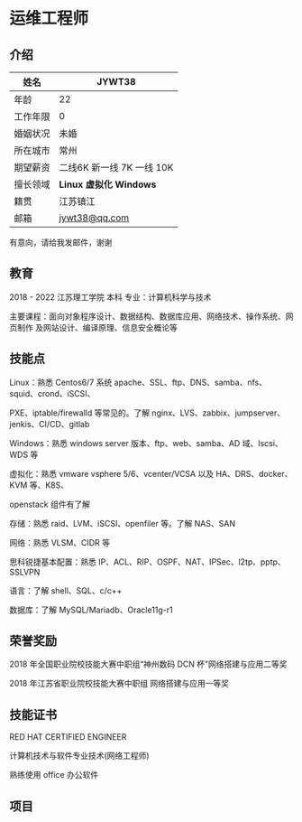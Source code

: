 # 运维工程师

## 介绍

| 姓名     | JYWT38                             |
| -------- | -----------------------------------|
| 年龄     | 22                                 |
| 工作年限 | 0                                  |
| 婚姻状况 | 未婚                               |
| 所在城市 | 常州                                |
| 期望薪资 | 二线6K 新一线 7K 一线 10K           |
| 擅长领域 | **Linux**  **虚拟化**  **Windows** |
| 籍贯     | 江苏镇江                            |
| 邮箱     | jywt38@qq.com                       |

有意向，请给我发邮件，谢谢


## 教育

2018 - 2022    江苏理工学院    本科  专业：计算机科学与技术

主要课程：面向对象程序设计、数据结构、数据库应用、网络技术、操作系统、网页制作
及网站设计、编译原理、信息安全概论等 


## 技能点

Linux：熟悉 Centos6/7 系统 apache、SSL、ftp、DNS、samba、nfs、squid、crond、iSCSI、

PXE、iptable/firewalld 等常见的。了解 nginx、LVS、zabbix、jumpserver、jenkis、CI/CD、gitlab 

Windows：熟悉 windows server 版本、ftp、web、samba、AD 域、Iscsi、WDS 等

虚拟化：熟悉 vmware vsphere 5/6、vcenter/VCSA 以及 HA、DRS、docker、KVM 等、K8S、

openstack 组件有了解 

存储：熟悉 raid、LVM、iSCSI、openfiler 等。了解 NAS、SAN

网络：熟悉 VLSM、CIDR 等 

思科锐捷基本配置：熟悉 IP、ACL、RIP、OSPF、NAT、IPSec、l2tp、pptp、SSLVPN

语言：了解 shell、SQL、c/c++ 

数据库：了解 MySQL/Mariadb、Oracle11g-r1 

## 荣誉奖励
2018 年全国职业院校技能大赛中职组“神州数码 DCN 杯”网络搭建与应用二等奖

2018 年江苏省职业院校技能大赛中职组 网络搭建与应用一等奖

## 技能证书
RED HAT CERTIFIED ENGINEER

计算机技术与软件专业技术(网络工程师) 

熟练使用 office 办公软件

## 项目

#### 






